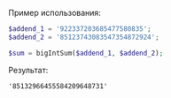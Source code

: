 Пример использования:

```PHP
$addend_1 = '922337203685477580835';
$addend_2 = '85123743083547354872924';

$sum = bigIntSum($addend_1, $addend_2);
```

Результат:

```
'85132966455584209648731'
```